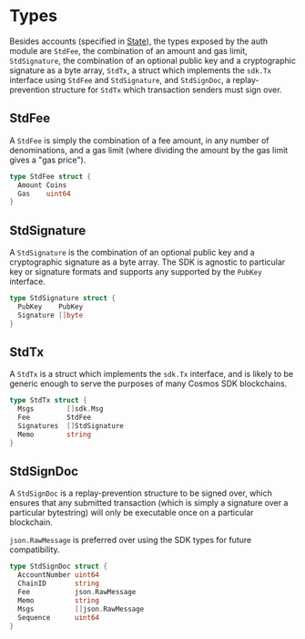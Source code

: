 # Types

Besides accounts (specified in [State](state.md)), the types exposed by the auth module
are `StdFee`, the combination of an amount and gas limit, `StdSignature`, the combination
of an optional public key and a cryptographic signature as a byte array, `StdTx`,
a struct which implements the `sdk.Tx` interface using `StdFee` and `StdSignature`, and
`StdSignDoc`, a replay-prevention structure for `StdTx` which transaction senders must sign over.

## StdFee

A `StdFee` is simply the combination of a fee amount, in any number of denominations,
and a gas limit (where dividing the amount by the gas limit gives a "gas price").

```go
type StdFee struct {
  Amount Coins
  Gas    uint64
}
```

## StdSignature

A `StdSignature` is the combination of an optional public key and a cryptographic signature
as a byte array. The SDK is agnostic to particular key or signature formats and supports any
supported by the `PubKey` interface.

```go
type StdSignature struct {
  PubKey    PubKey
  Signature []byte
}
```

## StdTx

A `StdTx` is a struct which implements the `sdk.Tx` interface, and is likely to be generic
enough to serve the purposes of many Cosmos SDK blockchains.

```go
type StdTx struct {
  Msgs        []sdk.Msg
  Fee         StdFee  
  Signatures  []StdSignature
  Memo        string
}
```

## StdSignDoc

A `StdSignDoc` is a replay-prevention structure to be signed over, which ensures that
any submitted transaction (which is simply a signature over a particular bytestring)
will only be executable once on a particular blockchain.

`json.RawMessage` is preferred over using the SDK types for future compatibility.

```go
type StdSignDoc struct {
  AccountNumber uint64
  ChainID       string
  Fee           json.RawMessage
  Memo          string
  Msgs          []json.RawMessage
  Sequence      uint64
}
```
